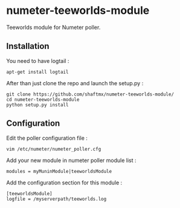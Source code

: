 numeter-teeworlds-module
========================

Teeworlds module for Numeter poller.

Installation
--------------

You need to have logtail :

    apt-get install logtail

After than just clone the repo and launch the setup.py :

    git clone https://github.com/shaftmx/numeter-teeworlds-module/
    cd numeter-teeworlds-module
    python setup.py install

Configuration
---------------

Edit the poller configuration file :

    vim /etc/numeter/numeter_poller.cfg

Add your new module in numeter poller module list :

    modules = myMuninModule|teeworldsModule

Add the configuration section for this module :

    [teeworldsModule]
    logfile = /myserverpath/teeworlds.log
